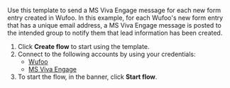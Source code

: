 Use this template to send a MS Viva Engage message for each new form entry created in Wufoo. In this example, for each Wufoo's new form entry that has a unique email address, a MS Viva Engage message is posted to the intended group to notify them that lead information has been created.

1. Click **Create flow** to start using the template.
2. Connect to the following accounts by using your credentials:
   - [Wufoo](https://www.ibm.com/docs/en/app-connect/containers_cd?topic=apps-wufoo)
   - [MS Viva Engage](https://www.ibm.com/docs/en/app-connect/containers_cd?topic=apps-microsoft-viva-engage) 
3. To start the flow, in the banner, click **Start flow**.